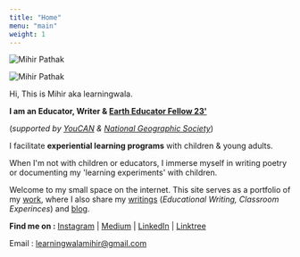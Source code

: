 ```yaml
---
title: "Home"
menu: "main"
weight: 1
---
```


![Mihir Pathak](/mp.b.png)

<img src="/mp.b.png" alt="Mihir Pathak"	>


Hi, This is Mihir aka learningwala.

**I am an Educator, Writer & [Earth Educator Fellow 23'](https://www.youcan.in/earth-edu)** 

(*supported by [YouCAN](https://www.youcan.in/) & [National Geographic Society](https://www.nationalgeographic.org/society/)*)

I facilitate **experiential learning programs** with children & young adults. 

When I'm not with children or educators, I immerse myself in writing poetry or documenting my 'learning experiments' with children.

Welcome to my small space on the internet. 
This site serves as a portfolio of my [work](/facilitation), 
where I also share my [writings](/writings) (*Educational Writing, Classroom Experinces*) and [blog](/tags/learning-resources/). 

**Find me on :** [Instagram](https://www.instagram.com/learningwala/) | [Medium](https://medium.com/learningwala) | [LinkedIn](https://www.linkedin.com/in/learningwalamihir/) | [Linktree](https://linktr.ee/learningwala)


Email : [learningwalamihir@gmail.com](mailto:learningwalamihir@gmail.com)  
